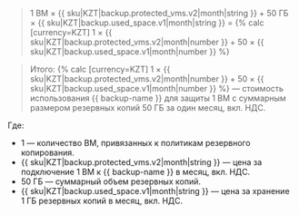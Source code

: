 
> 1 ВМ × {{ sku|KZT|backup.protected_vms.v2|month|string }} + 50 ГБ × {{ sku|KZT|backup.used_space.v1|month|string }} = {% calc [currency=KZT] 1 × {{ sku|KZT|backup.protected_vms.v2|month|number }} + 50 × {{ sku|KZT|backup.used_space.v1|month|number }} %}

> Итого: {% calc [currency=KZT] 1 × {{ sku|KZT|backup.protected_vms.v2|month|number }} + 50 × {{ sku|KZT|backup.used_space.v1|month|number }} %} — стоимость использования {{ backup-name }} для защиты 1 ВМ с суммарным размером резервных копий 50 ГБ за один месяц, вкл. НДС.

Где:
* 1 — количество ВМ, привязанных к политикам резервного копирования.
* {{ sku|KZT|backup.protected_vms.v2|month|string }} — цена за подключение 1 ВМ к {{ backup-name }} в месяц, вкл. НДС.
* 50 ГБ — суммарный объем резервных копий.
* {{ sku|KZT|backup.used_space.v1|month|string }} — цена за хранение 1 ГБ резервных копий в месяц, вкл. НДС.


